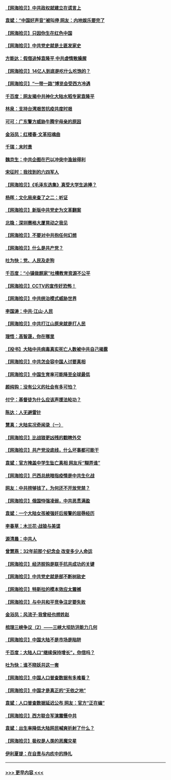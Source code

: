 #### [【网海拾贝】中共政权就建立在谎言上](../pages/nsc993/n12981880.md?t=05290052) 
#### [袁斌：“中国好声音”被叫停 网友：内地娱乐要完了](../pages/nsc993/n12981826.md?t=05290052) 
#### [【网海拾贝】只因你生在红色中国](../pages/nsc993/n12979096.md?t=05290052) 
#### [【网海拾贝】中共党史就是土匪发家史](../pages/nsc993/n12976478.md?t=05290052) 
#### [方能达：假借追悼袁隆平 中共虚情散臊腥](../pages/nsc993/n12976396.md?t=05290052) 
#### [【网海拾贝】14亿人到底是吃什么吃饱的？](../pages/nsc993/n12974125.md?t=05290052) 
#### [【网海拾贝】“一带一路”博览会受西方冷遇](../pages/nsc993/n12971787.md?t=05290052) 
#### [千百度：网友揭中共神化大陆水稻专家袁隆平](../pages/nsc993/n12971733.md?t=05290052) 
#### [林泉：支持台湾艰苦抗疫共度时艰](../pages/nsc993/n12971350.md?t=05290052) 
#### [可可：广东警方威胁牛腾宇母亲的原因](../pages/nsc993/n12971100.md?t=05290052) 
#### [金浴凤：红楼春·文革招魂曲](../pages/nsc993/n12970354.md?t=05290052) 
#### [千瑞：末时景](../pages/nsc993/n12970337.md?t=05290052) 
#### [魏京生：中共企图在巴以冲突中渔翁得利](../pages/nsc993/n12970286.md?t=05290052) 
#### [宋征时：我找到的六四军人](../pages/nsc993/n12970213.md?t=05290052) 
#### [【网海拾贝】《毛泽东选集》真受大学生追捧？](../pages/nsc993/n12968779.md?t=05290052) 
#### [杨晖：文化局来查了之二：听证](../pages/nsc993/n12966528.md?t=05290052) 
#### [【网海拾贝】新版中共党史为文革翻案](../pages/nsc993/n12967526.md?t=05290052) 
#### [北隐：深圳赛格大厦晃动之我见](../pages/nsc993/n12967393.md?t=05290052) 
#### [【网海拾贝】不要对中共抱任何幻想](../pages/nsc993/n12965222.md?t=05290052) 
#### [【网海拾贝】什么是共产党？](../pages/nsc993/n12962781.md?t=05290052) 
#### [吐为快：党、人民及走狗](../pages/nsc993/n12962747.md?t=05290052) 
#### [千百度：“小镇做题家”吐槽教育资源不公平](../pages/nsc993/n12962705.md?t=05290052) 
#### [【网海拾贝】CCTV的宣传好恐怖！](../pages/nsc993/n12959984.md?t=05290052) 
#### [【网海拾贝】中共统治模式威胁世界](../pages/nsc993/n12957622.md?t=05290052) 
#### [李国涛：中共‧江山‧人民](../pages/nsc993/n12957502.md?t=05290052) 
#### [【网海拾贝】中共打江山原来就是打人民](../pages/nsc993/n12954345.md?t=05290052) 
#### [理悟：高智晟，你在哪里](../pages/nsc993/n12953115.md?t=05290052) 
#### [【投书】大陆中共病毒真实死亡人数被中共自己揭露](../pages/nsc993/n12953050.md?t=05290052) 
#### [【网海拾贝】中共怎会容中国人讨要真相](../pages/nsc993/n12952161.md?t=05290052) 
#### [【网海拾贝】中国生育率可能降至全球最低](../pages/nsc993/n12948793.md?t=05290052) 
#### [颜纯钩：没有公义的社会有多可怕？](../pages/nsc993/n12947626.md?t=05290052) 
#### [付宁：基督徒为什么应该声援法轮功？](../pages/nsc993/n12947233.md?t=05290052) 
#### [陈达：人无避雷针](../pages/nsc993/n12947098.md?t=05290052) 
#### [慧真：大陆实况奇闻录（一）](../pages/nsc993/n12945811.md?t=05290052) 
#### [【网海拾贝】比战狼更凶残的戳瞎外交](../pages/nsc993/n12945717.md?t=05290052) 
#### [【网海拾贝】共产党没底线，什么坏事都可能干](../pages/nsc993/n12942090.md?t=05290052) 
#### [袁斌：官方掩盖中学生坠亡真相 网友斥“糊弄谁”](../pages/nsc993/n12942029.md?t=05290052) 
#### [【网海拾贝】巴西总统暗指疫情是中共生化战](../pages/nsc993/n12938999.md?t=05290052) 
#### [网友：中共捞够钱了，为何还不开放党禁？](../pages/nsc993/n12938952.md?t=05290052) 
#### [【网海拾贝】俄国恃强凌弱，中共恶贯满盈](../pages/nsc993/n12936626.md?t=05290052) 
#### [袁斌：一个大陆女孩被强奸后报警的屈辱经历](../pages/nsc993/n12936547.md?t=05290052) 
#### [李春草：木兰花·战狼与美谍](../pages/nsc993/n12935995.md?t=05290052) 
#### [源清晨：中共人](../pages/nsc993/n12935589.md?t=05290052) 
#### [曾慧燕：32年前那个纪念会 改变多少人命运](../pages/nsc993/n12934233.md?t=05290052) 
#### [【网海拾贝】经济脱钩是联手抗共成功的关键](../pages/nsc993/n12934176.md?t=05290052) 
#### [【网海拾贝】中共党史就是部不断树敌史](../pages/nsc993/n12932844.md?t=05290052) 
#### [【网海拾贝】特斯拉的模本效应太震撼](../pages/nsc993/n12925626.md?t=05290052) 
#### [【网海拾贝】与中共和平竞争注定要失败](../pages/nsc993/n12923326.md?t=05290052) 
#### [金浴凤：风流子‧我曾经也想姓赵](../pages/nsc993/n12920911.md?t=05290052) 
#### [梳理三峡争议（2）——三峡大坝防洪能力几何](../pages/nsc993/n12920173.md?t=05290052) 
#### [【网海拾贝】中国大陆不是市场是陷阱](../pages/nsc993/n12920143.md?t=05290052) 
#### [千百度：大陆人口“继续保持增长”，你信吗？](../pages/nsc993/n12918946.md?t=05290052) 
#### [吐为快：谁不晓妖共这一套](../pages/nsc993/n12918941.md?t=05290052) 
#### [【网海拾贝】中国人口普查数据有多难看？](../pages/nsc993/n12917822.md?t=05290052) 
#### [【网海拾贝】中国才是真正的“无依之地”](../pages/nsc993/n12915845.md?t=05290052) 
#### [袁斌：人口普查数据延迟公布 网友：官方“正在编”](../pages/nsc993/n12915748.md?t=05290052) 
#### [【网海拾贝】西方联合军演震慑中共](../pages/nsc993/n12913466.md?t=05290052) 
#### [袁斌：出生率降低大陆网民喊爽折射了什么？](../pages/nsc993/n12913365.md?t=05290052) 
#### [【网海拾贝】极权是人类的恶魔灾星](../pages/nsc993/n12910697.md?t=05290052) 
#### [伊利夏提：在自责与内疚中的挣扎](../pages/nsc993/n12910493.md?t=05290052) 

----
#### [ >>> 更早内容 <<< ](../indexes/nsc993-earlier.md)
